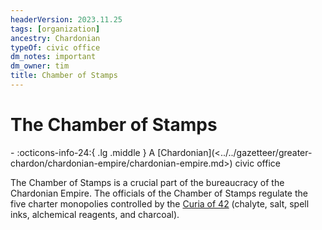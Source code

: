 ```yaml
---
headerVersion: 2023.11.25
tags: [organization]
ancestry: Chardonian
typeOf: civic office
dm_notes: important
dm_owner: tim
title: Chamber of Stamps
---
```

# The Chamber of Stamps
<div class="grid cards ext-narrow-margin ext-one-column" markdown>
-
   :octicons-info-24:{ .lg .middle } A [Chardonian](<../../gazetteer/greater-chardon/chardonian-empire/chardonian-empire.md>) civic office  
</div>


The Chamber of Stamps is a crucial part of the bureaucracy of the Chardonian Empire. The officials of the Chamber of Stamps regulate the five charter monopolies controlled by the [Curia of 42](<./curia-of-42.md>) (chalyte, salt, spell inks, alchemical reagents, and charcoal).